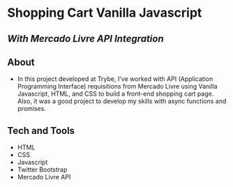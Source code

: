# Shopping Cart Vanilla Javascript 
## _With Mercado Livre API Integration_

## About

- In this project developed at Trybe, I've worked with API (Application Programming Interface) requisitions from Mercado Livre using Vanilla Javascript, HTML, and CSS to build a front-end shopping cart page. Also, it was a good project to develop my skills with async functions and promises.

## Tech and Tools

- HTML
- CSS
- Javascript
- Twitter Bootstrap
- Mercado Livre API
